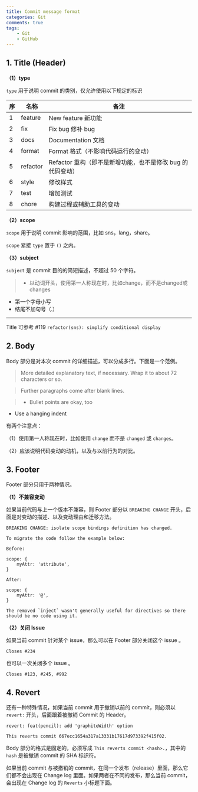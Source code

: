 ```yaml
---
title: Commit message format
categories: Git
comments: true
tags: 
    - Git
    - GitHub
---
```


## 1. Title (Header)

**（1）type**

`type` 用于说明 commit 的类别，仅允许使用以下规定的标识

 序 | 名称 | 备注
 --- | --- | --- 
 1 | feature | New feature 新功能
 2 | fix | Fix bug 修补 bug
 3 | docs | Documentation 文档
 4 | format | Format 格式（不影响代码运行的变动）
 5 | refactor | Refactor 重构（即不是新增功能，也不是修改 bug 的代码变动）
 6 | style | 修改样式
 7 | test | 增加测试
 8 | chore | 构建过程或辅助工具的变动

**（2）scope**

`scope` 用于说明 commit 影响的范围，比如 sns，lang，share。

`scope` 紧接 `type` 置于 `()` 之内。

**（3）subject**

`subject` 是 commit 目的的简短描述，不超过 50 个字符。

>- 以动词开头，使用第一人称现在时，比如change，而不是changed或changes
- 第一个字母小写
- 结尾不加句号（.）

---
Title 可参考 #119 `refactor(sns): simplify conditional display`

## 2. Body

Body 部分是对本次 commit 的详细描述，可以分成多行。下面是一个范例。

>More detailed explanatory text, if necessary.  Wrap it to
about 72 characters or so.

>Further paragraphs come after blank lines.

>- Bullet points are okay, too
- Use a hanging indent

有两个注意点：

（1）使用第一人称现在时，比如使用 `change` 而不是 `changed` 或 `changes`。

（2）应该说明代码变动的动机，以及与以前行为的对比。

## 3. Footer

Footer 部分只用于两种情况。

**（1）不兼容变动**

如果当前代码与上一个版本不兼容，则 Footer 部分以 `BREAKING CHANGE` 开头，后面是对变动的描述、以及变动理由和迁移方法。

    BREAKING CHANGE: isolate scope bindings definition has changed.

    To migrate the code follow the example below:

    Before:

    scope: {
        myAttr: 'attribute',
    }

    After:

    scope: {
        myAttr: '@',
    }

    The removed `inject` wasn't generally useful for directives so there should be no code using it.

**（2）关闭 Issue**

如果当前 commit 针对某个 issue，那么可以在 Footer 部分关闭这个 issue 。

    Closes #234

也可以一次关闭多个 issue 。

    Closes #123, #245, #992

## 4. Revert

还有一种特殊情况，如果当前 commit 用于撤销以前的 commit，则必须以 `revert:` 开头，后面跟着被撤销 Commit 的 Header。

    revert: feat(pencil): add 'graphiteWidth' option

    This reverts commit 667ecc1654a317a13331b17617d973392f415f02.

Body 部分的格式是固定的，必须写成 `This reverts commit <hash>.`，其中的 `hash` 是被撤销 commit 的 SHA 标识符。

如果当前 commit 与被撤销的 commit，在同一个发布（release）里面，那么它们都不会出现在 Change log 里面。如果两者在不同的发布，那么当前 commit，会出现在 Change log 的 `Reverts` 小标题下面。